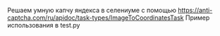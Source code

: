 Решаем умную капчу яндекса в селениуме с помощью https://anti-captcha.com/ru/apidoc/task-types/ImageToCoordinatesTask
Пример использования в test.py

